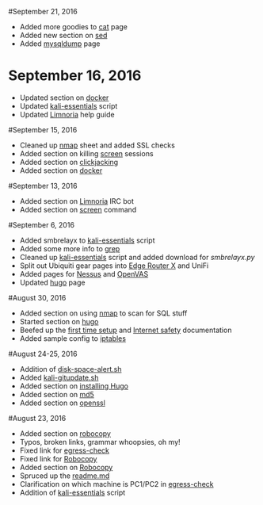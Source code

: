 #September 21, 2016
* Added more goodies to [cat](cmdline/linux/cat.md) page
* Added new section on [sed](cmdline/linux/sed.md)
* Added [mysqldump](cmdline/linux/mysqldump.md) page

# September 16, 2016
* Updated section on [docker](web/docker.md)
* Updated [kali-essentials](scripts/linux/kali-essentials.sh) script
* Updated [Limnoria](web/limnoria.md) help guide

#September 15, 2016
* Cleaned up [nmap](cmdline/linux/nmap.md) sheet and added SSL checks
* Added section on killing [screen](cmdline/linux/screen.md) sessions
* Added section on [clickjacking](pentesting/webapp/clickjacking.md)
* Added section on [docker](web/docker.md)

#September 13, 2016
* Added section on [Limnoria](web/limnoria.md) IRC bot
* Added section on [screen](cmdline/linux/screen.md) command

#September 6, 2016
* Added smbrelayx to [kali-essentials](scripts/kali-essentials.sh) script 
* Added some more info to [grep](cmdline/linux/grep.md)
* Cleaned up [kali-essentials](scripts/linux/kali-essentials.sh) script and added download for *smbrelayx.py*
* Split out Ubiquiti gear pages into [Edge Router X](hardware/ubiquiti/edgerouterx/erx.md) and UniFi
* Added pages for [Nessus](pentesting/vulnerability-scanners/nessus.md) and [OpenVAS](pentesting/vulnerability-scanners/openvas.md) 
* Updated [hugo](web/hugo.md) page

#August 30, 2016
* Added section on using [nmap](cmdline/linux/nmap.md) to scan for SQL stuff
* Started section on [hugo](web/hugo.md)
* Beefed up the [first time setup](best-practices/1sttimesetup.md) and [Internet safety](best-practices/internetsafety.md) documentation
* Added sample config to [iptables](cmdline/linux/iptables.md)

#August 24-25, 2016
* Addition of [disk-space-alert.sh](scripts/linux/disk-space-alert.sh)
* Added [kali-gitupdate.sh](scripts/linux/kali-gitupdate.sh)
* Added section on [installing Hugo](web/hugo.md)
* Added section on [md5](cmdline/mac/md5.md)
* Added section on [openssl](cmdline/mac/openssl.md)

#August 23, 2016
* Added section on [robocopy](cmdline/windows/robocopy.md)
* Typos, broken links, grammar whoopsies, oh my!
* Fixed link for [egress-check](cmdline/linux/egress-check.md)
* Fixed link for [Robocopy](cmdline/windows/robocopy.md)
* Added section on [Robocopy](cmdline/windows/robocopy.md)
* Spruced up the [readme.md](README.md)
* Clarification on which machine is PC1/PC2 in [egress-check](cmdline/linux/egress-check.md)
* Addition of [kali-essentials](scripts/kali-essentials.sh) script